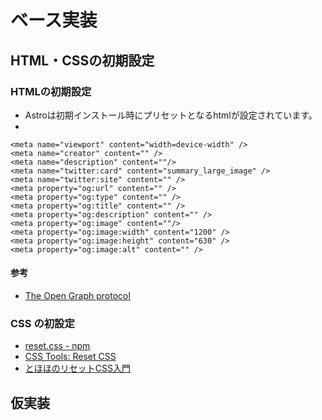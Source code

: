 ベース実装
==

## HTML・CSSの初期設定

### HTMLの初期設定

- Astroは初期インストール時にプリセットとなるhtmlが設定されています。
- 

```
<meta name="viewport" content="width=device-width" />
<meta name="creator" content="" />
<meta name="description" content=""/>
<meta name="twitter:card" content="summary_large_image" />
<meta name="twitter:site" content="" />
<meta property="og:url" content="" />
<meta property="og:type" content="" />
<meta property="og:title" content="" />
<meta property="og:description" content="" />
<meta property="og:image" content=""/>
<meta property="og:image:width" content="1200" />
<meta property="og:image:height" content="630" />
<meta property="og:image:alt" content="" />
```

#### 参考

- [The Open Graph protocol](https://ogp.me/)

### CSS の初設定

- [reset.css - npm](https://www.npmjs.com/package/reset-css)
- [CSS Tools: Reset CSS](https://meyerweb.com/eric/tools/css/reset/)
- [とほほのリセットCSS入門](https://www.tohoho-web.com/ex/reset-css.html)

## 仮実装

